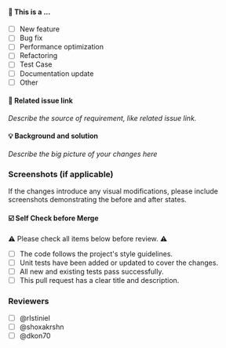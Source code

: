 #### 🤔 This is a ...

- [ ] New feature
- [ ] Bug fix
- [ ] Performance optimization
- [ ] Refactoring
- [ ] Test Case
- [ ] Documentation update
- [ ] Other

#### 🔗 Related issue link

_Describe the source of requirement, like related issue link._

#### 💡 Background and solution

_Describe the big picture of your changes here_

### Screenshots (if applicable)

If the changes introduce any visual modifications, please include screenshots demonstrating the before and after states.


#### ☑️ Self Check before Merge

⚠️ Please check all items below before review. ⚠️

- [ ] The code follows the project's style guidelines.
- [ ] Unit tests have been added or updated to cover the changes.
- [ ] All new and existing tests pass successfully.
- [ ] This pull request has a clear title and description.

### Reviewers

- [ ] @rIstiniel
- [ ] @shoxakrshn
- [ ] @dkon70
